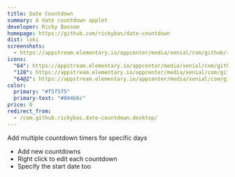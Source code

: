 ```yaml
---
title: Date Countdown
summary: A date countdown applet
developer: Ricky Bassom
homepage: https://github.com/rickybas/date-countdown
dist: loki
screenshots:
  - https://appstream.elementary.io/appcenter/media/xenial/com/github/rickybas.date-countdown/7815397FF494C4DCFDE8FAEA24D97346/screenshots/image-1_orig.png
icons:
  "64": https://appstream.elementary.io/appcenter/media/xenial/com/github/rickybas.date-countdown/7815397FF494C4DCFDE8FAEA24D97346/icons/64x64/com.github.rickybas.date-countdown_com.github.rickybas.date-countdown.png
  "128": https://appstream.elementary.io/appcenter/media/xenial/com/github/rickybas.date-countdown/7815397FF494C4DCFDE8FAEA24D97346/icons/128x128/com.github.rickybas.date-countdown_com.github.rickybas.date-countdown.png
  "64@2": https://appstream.elementary.io/appcenter/media/xenial/com/github/rickybas.date-countdown/7815397FF494C4DCFDE8FAEA24D97346/icons/64x64@2/com.github.rickybas.date-countdown_com.github.rickybas.date-countdown.png
color:
  primary: "#f5f5f5"
  primary-text: "#044b6c"
price: 0
redirect_from:
  - /com.github.rickybas.date-countdown.desktop/
---
```


<p>Add multiple countdown timers for specific days</p>
<ul>
  <li>Add new countdowns</li>
  <li>Right click to edit each countdown</li>
  <li>Specify the start date too</li>
</ul>
